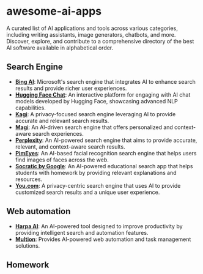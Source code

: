 # awesome-ai-apps
A curated list of AI applications and tools across various categories, including writing assistants, image generators, chatbots, and more. Discover, explore, and contribute to a comprehensive directory of the best AI software available in alphabetical order.

## Search Engine
- **[Bing AI](https://www.bing.com/)**: Microsoft's search engine that integrates AI to enhance search results and provide richer user experiences.
- **[Hugging Face Chat](https://huggingface.co/chat/)**: An interactive platform for engaging with AI chat models developed by Hugging Face, showcasing advanced NLP capabilities.
- **[Kagi](https://www.kagi.com/)**: A privacy-focused search engine leveraging AI to provide accurate and relevant search results.
- **[Magi](https://www.magi.com/)**: An AI-driven search engine that offers personalized and context-aware search experiences.
- **[Perplexity](https://www.perplexity.ai/)**: An AI-powered search engine that aims to provide accurate, relevant, and context-aware search results.
- **[PimEyes](https://pimeyes.com/)**: An AI-based facial recognition search engine that helps users find images of faces across the web.
- **[Socratic by Google](https://socratic.org/)**: An AI-powered educational search app that helps students with homework by providing relevant explanations and resources.
- **[You.com](https://you.com/)**: A privacy-centric search engine that uses AI to provide customized search results and a unique user experience.


## Web automation
- **[Harpa AI](https://www.harpa.ai/)**: An AI-powered tool designed to improve productivity by providing intelligent search and automation features.
- **[Multion](https://multion.io/)**: Provides AI-powered web automation and task management solutions.

## Homework
